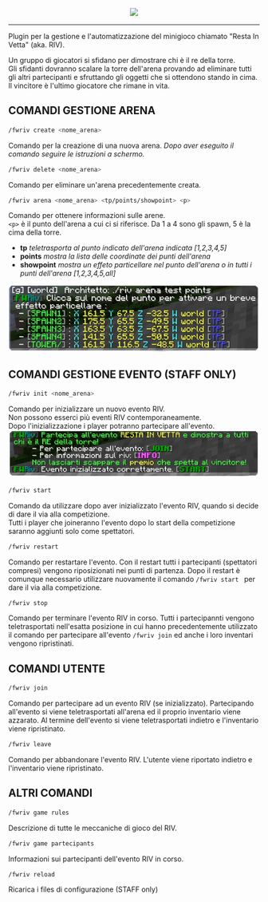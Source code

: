 <p align="center">
  <img src="https://i.ibb.co/bXHNGdZ/Senza-titolo-1-1x.png">
</p>

<hr>

Plugin per la gestione e l'automatizzazione del minigioco chiamato
"Resta In Vetta" (aka. RIV).

Un gruppo di giocatori si sfidano per dimostrare chi è il re della torre.  
Gli sfidanti dovranno scalare la torre dell'arena provando ad eliminare tutti
gli altri partecipanti e sfruttando gli oggetti che si ottendono stando in cima.  
Il vincitore è l'ultimo giocatore che rimane in vita.

## COMANDI GESTIONE ARENA

```sh
/fwriv create <nome_arena>
```
Comando per la creazione di una nuova arena. _Dopo aver eseguito il comando seguire 
le istruzioni a schermo._  

```sh
/fwriv delete <nome_arena>
```

Comando per eliminare un'arena precedentemente creata.

```sh
/fwriv arena <nome_arena> <tp/points/showpoint> <p>
```

Comando per ottenere informazioni sulle arene.  
`<p>` è il punto dell'arena a cui ci si riferisce. Da 1 a 4 sono gli spawn, 5 è la cima della torre.
- **tp** _teletrasporta al punto indicato dell'arena indicata [1,2,3,4,5]_
- **points** _mostra la lista delle coordinate dei punti dell'arena_
- **showpoint** _mostra un effeto particellare nel punto dell'arena o in tutti i punti dell'arena [1,2,3,4,5,all]_

![](riv_showpoint.png)
## COMANDI GESTIONE EVENTO (STAFF ONLY)

```sh
/fwriv init <nome_arena>
```
Comando per inizializzare un nuovo evento RIV.  
Non possono esserci più eventi RIV contemporaneamente.   
Dopo l'inizializzazione i player potranno partecipare all'evento.
![](riv_init.png)

```sh
/fwriv start
```
Comando da utilizzare dopo aver inizializzato l'evento RIV, quando si decide 
di dare il via alla competizione.   
Tutti i player che joineranno l'evento dopo lo start della competizione saranno 
aggiunti solo come spettatori.

```sh
/fwriv restart
```

Comando per restartare l'evento. Con il restart tutti i partecipanti 
(spettatori compresi) vengono riposizionati nei punti di partenza. Dopo il restart 
è comunque necessario utilizzare nuovamente il comando `/fwriv start ` 
per dare il via alla competizione.
```sh
/fwriv stop
```

Comando per terminare l'evento RIV in corso. Tutti i partecipannti 
vengono teletrasportati nell'esatta posizione in cui hanno precedentemente 
utilizzato il comando per partecipare all'evento `/fwriv join` ed anche i loro 
inventari vengono ripristinati.

## COMANDI UTENTE

```sh
/fwriv join
```
Comando per partecipare ad un evento RIV (se inizializzato). Partecipando all'evento 
si viene teletrasportati all'arena ed il proprio inventario viene azzarato.
Al termine dell'evento si viene teletrasportati indietro e
l'inventario viene ripristinato.
```sh
/fwriv leave
```
Comando per abbandonare l'evento RIV. L'utente viene riportato indietro e
l'inventario viene ripristinato.

## ALTRI COMANDI

```sh
/fwriv game rules
```
Descrizione di tutte le meccaniche di gioco del RIV.
```sh
/fwriv game partecipants
```
Informazioni sui partecipanti dell'evento RIV in corso.

```sh
/fwriv reload
```
Ricarica i files di configurazione (STAFF only)
